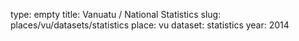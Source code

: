 type: empty
title: Vanuatu / National Statistics
slug: places/vu/datasets/statistics
place: vu
dataset: statistics
year: 2014
